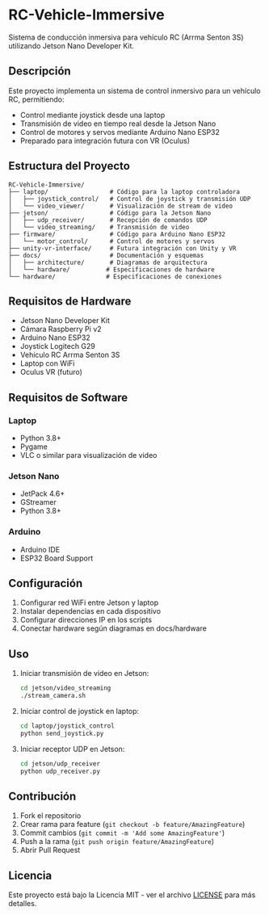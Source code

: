# RC-Vehicle-Immersive

Sistema de conducción inmersiva para vehículo RC (Arrma Senton 3S) utilizando Jetson Nano Developer Kit.

## Descripción

Este proyecto implementa un sistema de control inmersivo para un vehículo RC, permitiendo:
- Control mediante joystick desde una laptop
- Transmisión de video en tiempo real desde la Jetson Nano
- Control de motores y servos mediante Arduino Nano ESP32
- Preparado para integración futura con VR (Oculus)

## Estructura del Proyecto

```
RC-Vehicle-Immersive/
├── laptop/                 # Código para la laptop controladora
│   ├── joystick_control/   # Control de joystick y transmisión UDP
│   └── video_viewer/       # Visualización de stream de video
├── jetson/                 # Código para la Jetson Nano
│   ├── udp_receiver/       # Recepción de comandos UDP
│   └── video_streaming/    # Transmisión de video
├── firmware/               # Código para Arduino Nano ESP32
│   └── motor_control/      # Control de motores y servos
├── unity-vr-interface/     # Futura integración con Unity y VR
├── docs/                   # Documentación y esquemas
│   ├── architecture/       # Diagramas de arquitectura
│   └── hardware/          # Especificaciones de hardware
└── hardware/              # Especificaciones de conexiones
```

## Requisitos de Hardware

- Jetson Nano Developer Kit
- Cámara Raspberry Pi v2
- Arduino Nano ESP32
- Joystick Logitech G29
- Vehículo RC Arrma Senton 3S
- Laptop con WiFi
- Oculus VR (futuro)

## Requisitos de Software

### Laptop
- Python 3.8+
- Pygame
- VLC o similar para visualización de video

### Jetson Nano
- JetPack 4.6+
- GStreamer
- Python 3.8+

### Arduino
- Arduino IDE
- ESP32 Board Support

## Configuración

1. Configurar red WiFi entre Jetson y laptop
2. Instalar dependencias en cada dispositivo
3. Configurar direcciones IP en los scripts
4. Conectar hardware según diagramas en docs/hardware

## Uso

1. Iniciar transmisión de video en Jetson:
   ```bash
   cd jetson/video_streaming
   ./stream_camera.sh
   ```

2. Iniciar control de joystick en laptop:
   ```bash
   cd laptop/joystick_control
   python send_joystick.py
   ```

3. Iniciar receptor UDP en Jetson:
   ```bash
   cd jetson/udp_receiver
   python udp_receiver.py
   ```

## Contribución

1. Fork el repositorio
2. Crear rama para feature (`git checkout -b feature/AmazingFeature`)
3. Commit cambios (`git commit -m 'Add some AmazingFeature'`)
4. Push a la rama (`git push origin feature/AmazingFeature`)
5. Abrir Pull Request

## Licencia

Este proyecto está bajo la Licencia MIT - ver el archivo [LICENSE](LICENSE) para más detalles.

